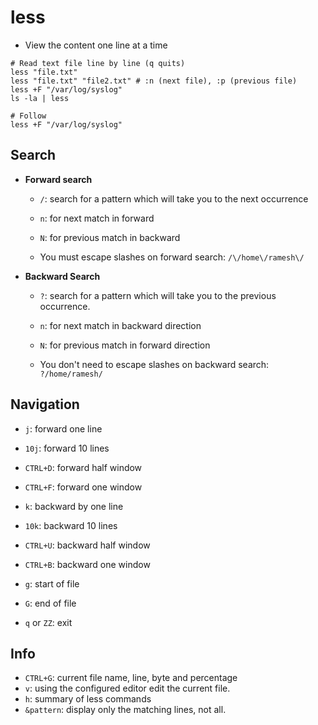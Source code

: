 # less

- View the content one line at a time

```shell
# Read text file line by line (q quits)
less "file.txt"
less "file.txt" "file2.txt" # :n (next file), :p (previous file)
less +F "/var/log/syslog"
ls -la | less

# Follow
less +F "/var/log/syslog"
```

## Search

- **Forward search**

  - `/`: search for a pattern which will take you to the next occurrence
  - `n`: for next match in forward
  - `N`: for previous match in backward

  - You must escape slashes on forward search: `/\/home\/ramesh\/`

- **Backward Search**

  - `?`: search for a pattern which will take you to the previous occurrence.
  - `n`: for next match in backward direction
  - `N`: for previous match in forward direction

  - You don't need to escape slashes on backward search: `?/home/ramesh/`

## Navigation

- `j`: forward one line
- `10j`: forward 10 lines
- `CTRL+D`: forward half window
- `CTRL+F`: forward one window

- `k`: backward by one line
- `10k`: backward 10 lines
- `CTRL+U`: backward half window
- `CTRL+B`: backward one window

- `g`: start of file
- `G`: end of file
- `q` or `ZZ`: exit

## Info

- `CTRL+G`: current file name, line, byte and percentage
- `v`: using the configured editor edit the current file.
- `h`: summary of less commands
- `&pattern`: display only the matching lines, not all.
